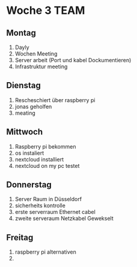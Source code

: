 # Woche 3 TEAM 

## Montag
1. Dayly 
2. Wochen Meeting 
3. Server arbeit (Port und kabel Dockumentieren)
4. Infrastruktur meeting 


## Dienstag
1. Rescheschiert über raspberry pi
2. jonas geholfen
3. meating

## Mittwoch
1. Raspberry pi bekommen
2. os instaliert
3. nextcloud installiert
4. nextcloud on my pc testet

## Donnerstag
1. Server Raum in Düsseldorf
2. sicherheits kontrolle
3. erste serverraum Ethernet cabel
4. zweite serveraum Netzkabel Gewekselt 

## Freitag 
1. raspberry pi alternativen
2. 
